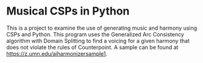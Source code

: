 # Musical CSPs in Python

This is a project to examine the use of generating music and harmony using CSPs and Python. 
This program uses the Generalized Arc Consistency algorithm with Domain Splitting to find a 
voicing for a given harmony that does not violate the rules of Counterpoint. A sample can
be found at https://z.umn.edu/aiharmonizersample1.
